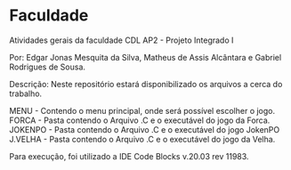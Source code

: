 # Faculdade
Atividades gerais da faculdade CDL
AP2 - Projeto Integrado I

Por: Edgar Jonas Mesquita da Silva, Matheus de Assis Alcântara e Gabriel Rodrigues de Sousa.

Descrição:
Neste repositório estará disponibilizado os arquivos a cerca do trabalho.

MENU - Contendo o menu principal, onde será possível escolher o jogo.
FORCA - Pasta contendo o Arquivo .C e o executável do jogo da Forca.
JOKENPO - Pasta contendo o Arquivo .C e o executável do jogo JokenPO
J.VELHA - Pasta contendo o Arquivo .C e o executável do jogo da Velha.

Para execução, foi utilizado a IDE Code Blocks v.20.03 rev 11983.
